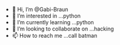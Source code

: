 - 👋 Hi, I’m @Gabi-Braun
- 👀 I’m interested in ...python
- 🌱 I’m currently learning ...python
- 💞️ I’m looking to collaborate on ...hacking
- 📫 How to reach me ...call batman

<!---
Gabi-Braun/Gabi-Braun is a ✨ special ✨ repository because its `README.md` (this file) appears on your GitHub profile.
You can click the Preview link to take a look at your changes.
--->
